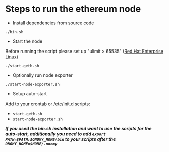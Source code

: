 # Steps to run the ethereum node

* Install dependencies from source code

```
./bin.sh
```

* Start the node

Before running the script please set up "ulimit > 65535" ([Red Hat Enterprise Linux](set-ulimit-rhel8.md))

```
./start-geth.sh
```

* Optionally run node exporter

```
./start-node-exporter.sh
```

* Setup auto-start

Add to your crontab or /etc/init.d scripts:

* `start-geth.sh`
* `start-node-exporter.sh`

***If you used the bin.sh installation and want to use the scripts for the auto-start, additionally you need to
add ```export PATH=$PATH:$ONOMY_HOME/bin``` to your scripts after the ```ONOMY_HOME=$HOME/.onomy```***
